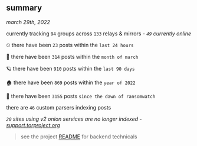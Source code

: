 
## summary
_march 29th, 2022_

currently tracking `94` groups across `133` relays & mirrors - _`49` currently online_

⏲ there have been `23` posts within the `last 24 hours`

🦈 there have been `314` posts within the `month of march`

🪐 there have been `910` posts within the `last 90 days`

🏚 there have been `869` posts within the `year of 2022`

🦕 there have been `3155` posts `since the dawn of ransomwatch`

there are `46` custom parsers indexing posts

_`20` sites using v2 onion services are no longer indexed - [support.torproject.org](https://support.torproject.org/onionservices/v2-deprecation/)_

> see the project [README](https://github.com/thetanz/ransomwatch#ransomwatch--) for backend technicals
